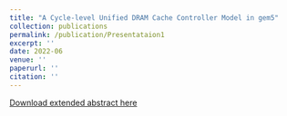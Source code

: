 ```yaml
---
title: "A Cycle-level Unified DRAM Cache Controller Model in gem5"
collection: publications
permalink: /publication/Presentataion1
excerpt: ''
date: 2022-06
venue: ''
paperurl: ''
citation: ''
---
```


[Download extended abstract here](http://mbabaie.github.io/files/Presentation1.pdf)
